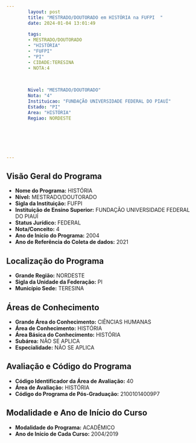 ```yaml
---
        layout: post
        title: "MESTRADO/DOUTORADO em HISTÓRIA na FUFPI  "
        date: 2024-01-04 13:01:49
     
        tags:
        - MESTRADO/DOUTORADO
        - "HISTÓRIA"
        - "FUFPI"
        - "PI"
        - CIDADE:TERESINA
        - NOTA:4
        
       

        Nivel: "MESTRADO/DOUTORADO"
        Nota: "4"
        Instituicao: "FUNDAÇÃO UNIVERSIDADE FEDERAL DO PIAUÍ"
        Estado: "PI"
        Area: "HISTÓRIA"
        Regiao: NORDESTE
        
        
        
        
        
        
---
```

## Visão Geral do Programa
- **Nome do Programa:** HISTÓRIA
- **Nível:** MESTRADO/DOUTORADO
- **Sigla da Instituição:** FUFPI
- **Instituição de Ensino Superior:** FUNDAÇÃO UNIVERSIDADE FEDERAL DO PIAUÍ
- **Status Jurídico:** FEDERAL
- **Nota/Conceito:** 4
- **Ano de Início do Programa:** 2004
- **Ano de Referência do Coleta de dados:** 2021

## Localização do Programa
- **Grande Região:** NORDESTE
- **Sigla da Unidade da Federação:** PI
- **Município Sede:** TERESINA

## Áreas de Conhecimento
- **Grande Área do Conhecimento:** CIÊNCIAS HUMANAS
- **Área de Conhecimento:** HISTÓRIA
- **Área Básica do Conhecimento:** HISTÓRIA
- **Subárea:** NÃO SE APLICA
- **Especialidade:** NÃO SE APLICA

## Avaliação e Código do Programa
- **Código Identificador da Área de Avaliação:** 40
- **Área de Avaliação:** HISTÓRIA
- **Código do Programa de Pós-Graduação:** 21001014009P7


## Modalidade e Ano de Início do Curso
- **Modalidade do Programa:** ACADÊMICO
- **Ano de Início de Cada Curso:** 2004/2019
